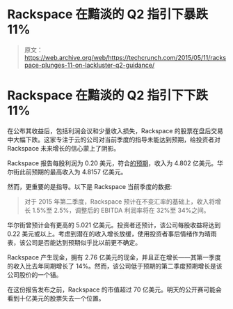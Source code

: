 # Rackspace 在黯淡的 Q2 指引下暴跌 11% 

> 原文：<https://web.archive.org/web/https://techcrunch.com/2015/05/11/rackspace-plunges-11-on-lackluster-q2-guidance/>

# Rackspace 在黯淡的 Q2 指引下下跌 11%

在公布其收益后，包括利润会议和少量收入损失，Rackspace 的股票在盘后交易中大幅下跌。这家专注于云的公司对当前季度的指导未能达到预期，给投资者对 Rackspace 未来增长的信心蒙上了阴影。

Rackspace 报告每股利润为 0.20 美元，符合[的预期](https://web.archive.org/web/20221209041211/http://finance.yahoo.com/q/ae?s=RAX+Analyst+Estimates)，收入为 4.802 亿美元。华尔街此前预期的最高收入为 4.8157 亿美元。

然而，更重要的是指导。以下是 Rackspace 当前季度的数据:

> 对于 2015 年第二季度，Rackspace 预计在不变汇率的基础上，收入将增长 1.5%至 2.5%，调整后的 EBITDA 利润率将在 32%至 34%之间。

华尔街曾预计会有更高的 5.021 亿美元。投资者还预计，该公司每股收益将达到 0.22 美元或以上。考虑到潜在的收入增长放缓，使用投资者事后情绪作为晴雨表，该公司是否能达到预期似乎比以前更不确定。

Rackspace 产生现金，拥有 2.76 亿美元的现金，并且正在增长——其第一季度的收入比去年同期增长了 14%。然而，该公司低于预期的第二季度预期增长是该公司股价的一个锚。

在这份报告发布之前，Rackspace 的市值超过 70 亿美元。明天的公开赛可能会看到十亿美元的股票失去一个位置。